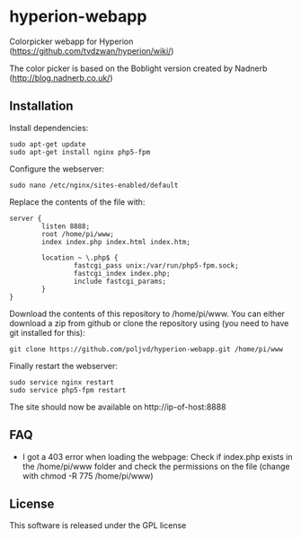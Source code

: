 hyperion-webapp
===============

Colorpicker webapp for Hyperion (https://github.com/tvdzwan/hyperion/wiki/)

The color picker is based on the Boblight version created by Nadnerb (http://blog.nadnerb.co.uk/)

## Installation
Install dependencies:
```
sudo apt-get update
sudo apt-get install nginx php5-fpm
```

Configure the webserver:
```
sudo nano /etc/nginx/sites-enabled/default
```

Replace the contents of the file with:
```
server {
        listen 8888;
        root /home/pi/www;
        index index.php index.html index.htm;

        location ~ \.php$ {
                fastcgi_pass unix:/var/run/php5-fpm.sock;
                fastcgi_index index.php;
                include fastcgi_params;
        }
}
```

Download the contents of this repository to /home/pi/www. You can either download a zip from github or clone the repository using (you need to have git installed for this):
```
git clone https://github.com/poljvd/hyperion-webapp.git /home/pi/www
```


Finally restart the webserver:
```
sudo service nginx restart
sudo service php5-fpm restart
```

The site should now be available on http://ip-of-host:8888

## FAQ
- I got a 403 error when loading the webpage: Check if index.php exists in the /home/pi/www folder and check the permissions on the file (change with chmod -R 775 /home/pi/www)

## License
This software is released under the GPL license
